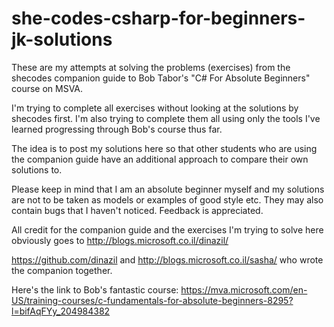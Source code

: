 # she-codes-csharp-for-beginners-jk-solutions
These are my attempts at solving the problems (exercises) from the shecodes companion guide to 
Bob Tabor's "C# For Absolute Beginners" course on MSVA.

I'm trying to complete all exercises without looking at the solutions by shecodes first.
I'm also trying to complete them all using only the tools I've learned progressing through Bob's course thus far.

The idea is to post my solutions here so that other students who are using the companion guide have an additional 
approach to compare their own solutions to. 

Please keep in mind that I am an absolute beginner myself and my solutions are not to be taken as models or examples of good style etc.
They may also contain bugs that I haven't noticed. Feedback is appreciated.

All credit for the companion guide and the exercises I'm trying to solve here obviously goes to 
http://blogs.microsoft.co.il/dinazil/

https://github.com/dinazil
and
http://blogs.microsoft.co.il/sasha/
who wrote the companion together.

Here's the link to Bob's fantastic course:
https://mva.microsoft.com/en-US/training-courses/c-fundamentals-for-absolute-beginners-8295?l=bifAqFYy_204984382
